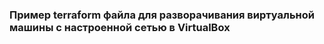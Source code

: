 <H3>Пример terraform файла для разворачивания виртуальной машины с настроенной сетью в VirtualBox</H3>
